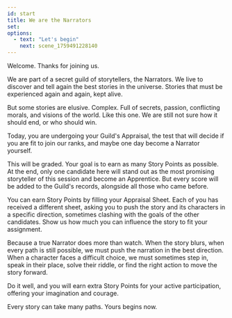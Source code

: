 ```yaml
---
id: start
title: We are the Narrators
set:
options:
  - text: "Let's begin"
    next: scene_1759491228140
---
```


Welcome. Thanks for joining us.

We are part of a secret guild of storytellers, the Narrators.
We live to discover and tell again the best stories in the universe.
Stories that must be experienced again and again, kept alive.

But some stories are elusive. Complex.
Full of secrets, passion, conflicting morals, and visions of the world.
Like this one.
We are still not sure how it should end, or who should win.

Today, you are undergoing your Guild's Appraisal, the test that will decide if you are fit to join our ranks, and maybe one day become a Narrator yourself.

This will be graded.
Your goal is to earn as many Story Points as possible.
At the end, only one candidate here will stand out as the most promising storyteller of this session and become an Apprentice.
But every score will be added to the Guild's records, alongside all those who came before.

You can earn Story Points by filling your Appraisal Sheet.
Each of you has received a different sheet, asking you to push the story and its characters in a specific direction, sometimes clashing with the goals of the other candidates.
Show us how much you can influence the story to fit your assignment.

Because a true Narrator does more than watch.
When the story blurs, when every path is still possible, we must push the narration in the best direction.
When a character faces a difficult choice, we must sometimes step in, speak in their place, solve their riddle, or find the right action to move the story forward.

Do it well, and you will earn extra Story Points for your active participation, offering your imagination and courage.

Every story can take many paths.
Yours begins now.